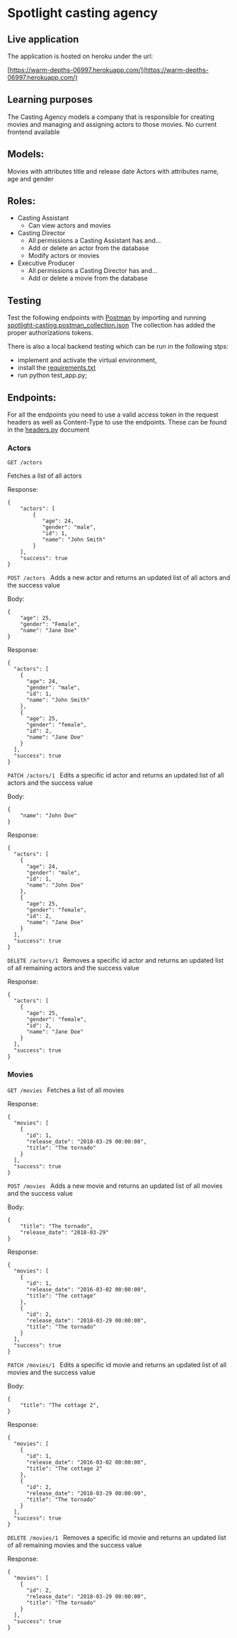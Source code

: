 # Spotlight casting agency

## Live application
The application is hosted on heroku under the url:

[https://warm-depths-06997.herokuapp.com/](https://warm-depths-06997.herokuapp.com/)

## Learning purposes

The Casting Agency models a company that is responsible for creating movies and managing and assigning actors to those movies. 
No current frontend available

## Models:

Movies with attributes title and release date
Actors with attributes name, age and gender


##  Roles:
* Casting Assistant
    * Can view actors and movies
* Casting Director
    * All permissions a Casting Assistant has and…
    * Add or delete an actor from the database
    * Modify actors or movies
* Executive Producer
    * All permissions a Casting Director has and…
    * Add or delete a movie from the database
    
## Testing
Test the following endpoints with [Postman](https://getpostman.com) by importing and running [spotlight-casting.postman_collection.json](spotlight-casting.postman_collection.json)
The collection has added the proper authorizations tokens.


There is also a local backend testing which can be run in the following stps:
* implement and activate the virtual environment,
* install the [requirements.txt ](requirements.txt)
* run python test_app.py;     


## Endpoints:

For all the endpoints you need to use a valid access token in the request headers as well as Content-Type to use the endpoints.
These can be found in the [headers.py](headers.py) document

### Actors
```GET /actors ```

Fetches a list of all actors

Response:
~~~
{
    "actors": [
        {
           "age": 24,
           "gender": "male",
           "id": 1,
           "name": "John Smith"
        }
    ],
    "success": true
}

~~~

```POST /actors ```
Adds a new actor and returns an updated list of all actors and the success value

Body:

~~~
{
    "age": 25,
    "gender": "Female",
    "name": "Jane Doe"
}
~~~

Response:

~~~
{
  "actors": [
    {
      "age": 24,
      "gender": "male",
      "id": 1,
      "name": "John Smith"
    },
    {
      "age": 25,
      "gender": "female",
      "id": 2,
      "name": "Jane Doe"
    }
  ],
  "success": true
}

~~~


```PATCH /actors/1 ```
Edits a specific id actor and returns an updated list of all actors and the success value

Body:

~~~
{
    "name": "John Doe"
}
~~~

Response:

~~~
{
  "actors": [
    {
      "age": 24,
      "gender": "male",
      "id": 1,
      "name": "John Doe"
    },
    {
      "age": 25,
      "gender": "female",
      "id": 2,
      "name": "Jane Doe"
    }
  ],
  "success": true
}

~~~

```DELETE /actors/1 ```
Removes a specific id actor and returns an updated list of all remaining actors and the success value

Response:

~~~
{
  "actors": [
    {
      "age": 25,
      "gender": "female",
      "id": 2,
      "name": "Jane Doe"
    }
  ],
  "success": true
}

~~~
### Movies
```GET /movies ```
Fetches a list of all movies

Response:
~~~
{
  "movies": [
    {
      "id": 1,
      "release_date": "2018-03-29 00:00:00",
      "title": "The tornado"
    }
  ],
  "success": true
}
~~~


```POST /movies ```
Adds a new movie and returns an updated list of all movies and the success value

Body:

~~~
{
    "title": "The tornado",
    "release_date": "2018-03-29"
}
~~~

Response:

~~~
{
  "movies": [
    {
      "id": 1,
      "release_date": "2016-03-02 00:00:00",
      "title": "The cottage"
    },
    {
      "id": 2,
      "release_date": "2018-03-29 00:00:00",
      "title": "The tornado"
    }
  ],
  "success": true
}
~~~


```PATCH /movies/1 ```
Edits a specific id movie and returns an updated list of all movies and the success value

Body:

~~~
{
    "title": "The cottage 2",
}
~~~

Response:

~~~
{
  "movies": [
    {
      "id": 1,
      "release_date": "2016-03-02 00:00:00",
      "title": "The cottage 2"
    },
    {
      "id": 2,
      "release_date": "2018-03-29 00:00:00",
      "title": "The tornado"
    }
  ],
  "success": true
}
~~~

```DELETE /movies/1 ```
Removes a specific id movie and returns an updated list of all remaining movies and the success value

Response:

~~~
{
  "movies": [
    {
      "id": 2,
      "release_date": "2018-03-29 00:00:00",
      "title": "The tornado"
    }
  ],
  "success": true
}
~~~
